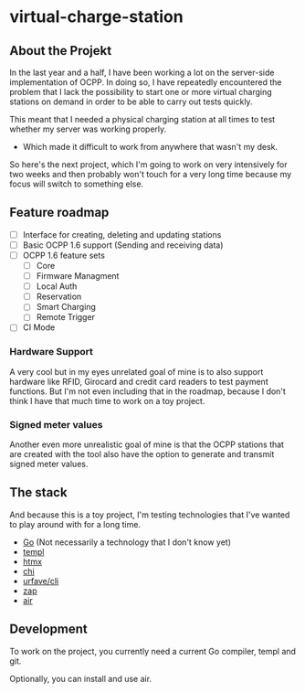 # virtual-charge-station

## About the Projekt

In the last year and a half, I have been working a lot on the server-side implementation of OCPP. 
In doing so, I have repeatedly encountered the problem that I lack the possibility to start one or more virtual charging stations on demand 
in order to be able to carry out tests quickly. 

This meant that I needed a physical charging station at all times to test whether my server was working properly. 
- Which made it difficult to work from anywhere that wasn't my desk.

So here's the next project, which I'm going to work on very intensively for two weeks and then probably won't touch for 
a very long time because my focus will switch to something else.

## Feature roadmap

- [ ] Interface for creating, deleting and updating stations
- [ ] Basic OCPP 1.6 support (Sending and receiving data)
- [ ] OCPP 1.6 feature sets
  - [ ] Core
  - [ ] Firmware Managment
  - [ ] Local Auth
  - [ ] Reservation
  - [ ] Smart Charging
  - [ ] Remote Trigger
- [ ] CI Mode

### Hardware Support

A very cool but in my eyes unrelated goal of mine is to also support hardware like RFID, Girocard and credit card readers to test payment functions. 
But I'm not even including that in the roadmap, because I don't think I have that much time to work on a toy project. 

### Signed meter values

Another even more unrealistic goal of mine is that the OCPP stations that are created with the tool also have the option to generate and transmit signed meter values. 

## The stack

And because this is a toy project, I'm testing technologies that I've wanted to play around with for a long time. 

- [Go](https://go.dev/) (Not necessarily a technology that I don't know yet)
- [templ](https://templ.guide)
- [htmx](https://htmx.org/)
- [chi](https://go-chi.io/#/)
- [urfave/cli](https://cli.urfave.org/)
- [zap](https://github.com/uber-go/zap)
- [air](https://github.com/cosmtrek/air)

## Development

To work on the project, you currently need a current Go compiler, templ and git. 

Optionally, you can install and use air. 
